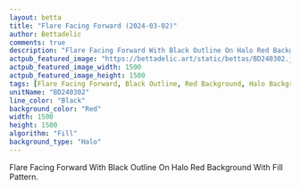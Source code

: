 ```yaml
---
layout: betta
title: "Flare Facing Forward (2024-03-02)"
author: Bettadelic
comments: true
description: "Flare Facing Forward With Black Outline On Halo Red Background With Fill Pattern."
actpub_featured_image: "https://bettadelic.art/static/bettas/BD240302.jpg"
actpub_featured_image_width: 1500
actpub_featured_image_height: 1500
tags: [Flare Facing Forward, Black Outline, Red Background, Halo Background Pattern, Fill Pattern, March 2024]
unitName: "BD240302"
line_color: "Black"
background_color: "Red"
width: 1500
height: 1500
algorithm: "Fill"
background_type: "Halo"
---
```


Flare Facing Forward With Black Outline On Halo Red Background With Fill Pattern.
